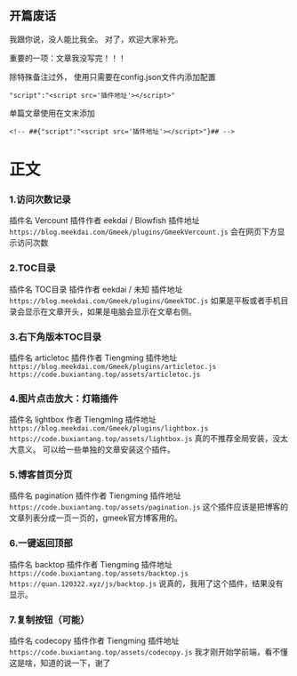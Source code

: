 ## 开篇废话
我跟你说，没人能比我全。
对了，欢迎大家补充。

重要的一项：文章我没写完！！！

除特殊备注过外，
使用只需要在config.json文件内添加配置
```
"script":"<script src='插件地址'></script>"
```
单篇文章使用在文末添加
```
<!-- ##{"script":"<script src='插件地址'></script>"}## -->
```
# 正文

### 1.访问次数记录
插件名 Vercount
插件作者 eekdai / Blowfish
插件地址
`https://blog.meekdai.com/Gmeek/plugins/GmeekVercount.js`
会在网页下方显示访问次数

### 2.TOC目录
插件名 TOC目录
插件作者 eekdai / 未知
插件地址
`https://blog.meekdai.com/Gmeek/plugins/GmeekTOC.js`
如果是平板或者手机目录会显示在文章开头，如果是电脑会显示在文章右侧。

### 3.右下角版本TOC目录
插件名 articletoc
插件作者 Tiengming
插件地址
`https://blog.meekdai.com/Gmeek/plugins/articletoc.js`
`https://code.buxiantang.top/assets/articletoc.js`

### 4.图片点击放大：灯箱插件
插件名 lightbox
作者 Tiengming
插件地址
`https://blog.meekdai.com/Gmeek/plugins/lightbox.js`
`https://code.buxiantang.top/assets/lightbox.js`
真的不推荐全局安装，没太大意义。
可以给一些单独的文章安装这个插件。

### 5.博客首页分页
插件名 pagination
插件作者 Tiengming
插件地址
`https://code.buxiantang.top/assets/pagination.js`
这个插件应该是把博客的文章列表分成一页一页的，gmeek官方博客用的。

###  6.一键返回顶部
插件名 backtop
插件作者 Tiengming
插件地址
`https://code.buxiantang.top/assets/backtop.js`
`https://quan.120322.xyz/js/backtop.js`
说真的，我用了这个插件，结果没有显示。

### 7.复制按钮（可能）
插件名 codecopy
插件作者 Tiengming
插件地址
`https://code.buxiantang.top/assets/codecopy.js`
我才刚开始学前端，看不懂这是啥，知道的说一下，谢了

<!-- ##{"script":"<script src='https://blog.meekdai.com/Gmeek/plugins/articletoc.js'></script>"}## -->